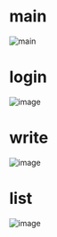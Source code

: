 # main
![main](https://user-images.githubusercontent.com/92284280/145187040-fff85a2d-52e9-4ce3-a9c5-461746b9449b.png)

# login
![image](https://user-images.githubusercontent.com/92284280/145195196-ca43beb2-cf8d-4e51-b0c1-06d69ec7512c.png)

# write
![image](https://user-images.githubusercontent.com/92284280/145197396-ce08c2e3-1b9c-4ec7-a1f2-8e83d63bea17.png)

# list
![image](https://user-images.githubusercontent.com/92284280/145186851-37fb0b05-5170-45eb-b36b-fda9a8315b30.png)

